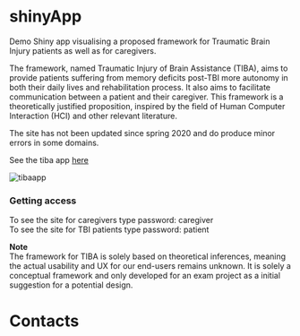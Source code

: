 # shinyApp 
Demo Shiny app visualising a proposed framework for Traumatic Brain Injury patients as well as for caregivers. 

The framework, named Traumatic Injury of Brain Assistance (TIBA), aims to provide patients suffering from memory deficits post-TBI more autonomy in both their daily lives and rehabilitation process. It also aims to facilitate communication between a patient and their caregiver. This framework is a theoretically justified proposition, inspired by the field of Human Computer Interaction (HCI) and other relevant literature.

The site has not been updated since spring 2020 and do produce minor errors in some domains.  

See the tiba app [here](https://matildenesheim.shinyapps.io/TIBA/)

![tibaapp](http://url/to/img.png)

### Getting access
To see the site for caregivers type password: caregiver<br>
To see the site for TBI patients type password: patient


**Note** <br>
The framework for TIBA is solely based on theoretical inferences, meaning the actual usability and UX for our end-users remains unknown. It is solely a conceptual framework and only developed for an exam project as a initial suggestion for a potential design. 

# Contacts 
